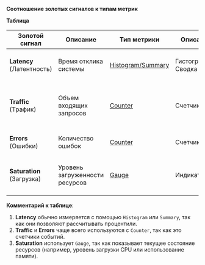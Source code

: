 **Соотношение золотых сигналов к типам метрик**

   **Таблица**
   
   | **Золотой сигнал** | **Описание** | **Тип метрики** | **Описание** | **Пример метрики** | **Пример запроса** | **Дополнительные комментарии** |
   |--------------------|--------------|-----------------|--------------|--------------------|--------------------|--------------------------------|
   | **Latency** (Латентность) | Время отклика системы | [Histogram/Summary](https://play.grafana.org/d/histogram_tests/histogram-examples?orgId=1&from=now-6h&to=now&timezone=utc) | Гистограмма/Сводка | `http_request_duration_seconds` | `histogram_quantile(0.95, rate(http_request_duration_seconds_bucket[5m]))` | Используется для расчета процентилей времени отклика |
   | **Traffic** (Трафик) | Объем входящих запросов | [Counter](https://play.grafana.org/d/000000052/advanced-layout?orgId=1&from=now-3h&to=now&timezone=browser) | Счетчик | `http_requests_total` | `rate(http_requests_total[5m])` | Показывает общее количество запросов за определенный период |
   | **Errors** (Ошибки) | Количество ошибок | [Counter](https://play.grafana.org/d/cL5pLH7Wz/stats-overview?orgId=1&from=now-1h&to=now&timezone=browser) | Счетчик | `http_requests_total{status_code=~"5.."}` | `sum(rate(http_requests_total{status_code=~"5.."}[5m]))` | Фильтрует только ошибочные коды ответа (5xx) |
   | **Saturation** (Загрузка) | Уровень загруженности ресурсов | [Gauge](https://play.grafana.org/d/vmie2cmWz/bar-gauge?orgId=1&from=now-6h&to=now&timezone=utc&refresh=10s) | Индикатор | `node_cpu_seconds_total`, `node_memory_MemTotal` | `100 - (avg by (instance) (rate(node_cpu_seconds_total{mode="idle"}[5m])) * 100)` | Измеряет использование CPU, памяти, дискового пространства |
   
   
   **Комментарий к таблице**:
   
   1. **Latency** обычно измеряется с помощью `Histogram` или `Summary`, так как они позволяют рассчитывать процентили.
   2. **Traffic** и **Errors** чаще всего используются с `Counter`, так как это счетчики событий.
   3. **Saturation** использует `Gauge`, так как показывает текущее состояние ресурсов (например, уровень загрузки CPU или использование памяти).
